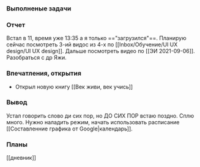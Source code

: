 
### Выполненые задачи

### Отчет

Встал в 11, время уже 13:35 а я только =="загрузился"==. Планирую сейчас посмотреть 3-ий видос из 4-х по [[Inbox/Обучение/UI UX design/UI UX design]]. Дальше посмотреть видео по [[ЭИ 2021-09-06]]. Разобраться с др Яжи. 

### Впечатления, открытия

- Открыл новую книгу [[Век живи, век учись]]

### Вывод

Устал говорить слово ди сих пор, но ДО СИХ ПОР встаю поздно. Сплю много. Нужно наладить режим, начать использовать расписание [[Составленние графика от Google|календарь]]. 

### Планы

[[дневник]]